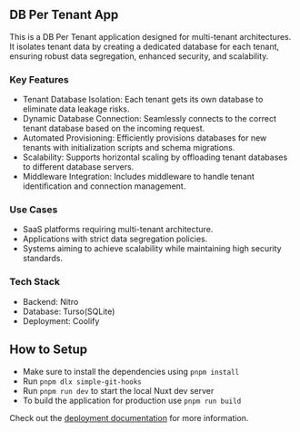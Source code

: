 ## DB Per Tenant App
 
This is a DB Per Tenant application designed for multi-tenant architectures. It isolates tenant data by creating a dedicated database for each tenant, ensuring robust data segregation, enhanced security, and scalability.

### Key Features
- Tenant Database Isolation: Each tenant gets its own database to eliminate data leakage risks.
- Dynamic Database Connection: Seamlessly connects to the correct tenant database based on the incoming request.
- Automated Provisioning: Efficiently provisions databases for new tenants with initialization scripts and schema migrations.
- Scalability: Supports horizontal scaling by offloading tenant databases to different database servers.
- Middleware Integration: Includes middleware to handle tenant identification and connection management.

### Use Cases
- SaaS platforms requiring multi-tenant architecture.
- Applications with strict data segregation policies.
- Systems aiming to achieve scalability while maintaining high security standards.

### Tech Stack
- Backend: Nitro
- Database: Turso(SQLite)
- Deployment: Coolify

## How to Setup

- Make sure to install the dependencies using `pnpm install`
- Run `pnpm dlx simple-git-hooks`
- Run `pnpm run dev` to start the local Nuxt dev server
- To build the application for production use `pnpm run build`

Check out the [deployment documentation](https://nuxt.com/docs/getting-started/deployment) for more information.

